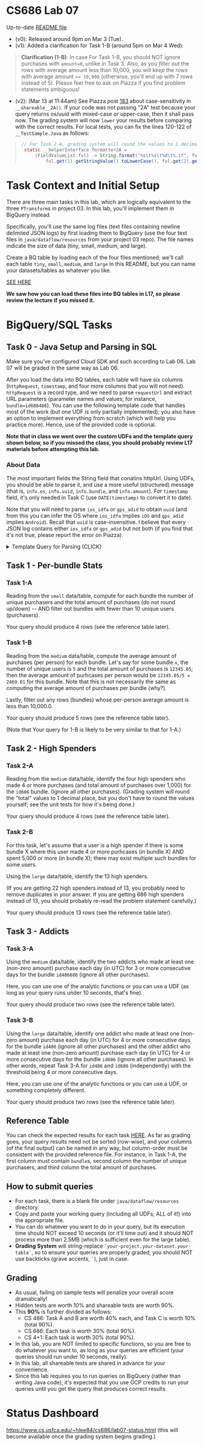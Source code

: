 # CS686 Lab 07

Up-to-date [README file](https://github.com/cs-rocks/cs686-lectures/blob/master/labs/Lab07-README.md)

 - (v0): Released around 9pm on Mar 3 (Tue).
 - (v1): Added a clarification for Task 1-B (around 5pm on Mar 4 Wed):
 
> **Clarification (1-B)**: In case For Task 1-B, you should NOT ignore purchases with `amount=0`, unlike in Task 3. 
> Also, as you *filter out* the rows with average amount less than 10,000, you will *keep* the rows with average amount `>= 10,000` (otherwise, you'll end up with 7 rows instead of 5).
> Please feel free to ask on Piazza if you find problem statements ambiguous!

 - (v2): (Mar 13 at 11:44am) See Piazza post [183](https://piazza.com/class/k5ad4g8m2jf6t6?cid=183) about case-sensitivity in `__shareable__2A()`. If your code was not passing "2A" test because your query returns os/uuid with mixed-case or upper-case, then it shall pass now. The grading system will now `lower` your results before comparing with the correct results. For local tests, you can fix the lines 120-122 of `__TestSample.Java` as follows:

> ```Java
> // For Task 2-A, grading system will round the values to 1 decimal place.
>  static __helperInterface formatter2A =
>      (FieldValueList fvl) -> String.format("%s\t%s\t%d\t%.1f", fvl.get(0).getStringValue().toLowerCase(),
>          fvl.get(1).getStringValue().toLowerCase(), fvl.get(2).getLongValue(), fvl.get(3).getDoubleValue());
> ```


# Task Context and Initial Setup #

There are three main tasks in this lab, which are logically equivalent to the three `PTransform`s in project 03. 
In this lab, you'll implement them in BigQuery instead.

Specifically, you'll use the same log files (text files containing newline delimited JSON logs) by first loading them to BigQuery (use the four text files in `java/dataflow/resources` from your project 03 repo). The file names indicate the size of data (tiny, small, medium, and large).

Create a BQ table by loading each of the four files mentioned; we'll call each table `tiny`, `small`, `medium`, and `large` in this README, but you can name your datasets/tables as whatever you like.

[SEE HERE](https://github.com/hadenlee/lab07-judge/blob/master/Screenshot%202020-03-01%2017.15.54.png)

**We saw how you can load these files into BQ tables in L17, so please review the lecture if you missed it.**


# BigQuery/SQL Tasks #

## Task 0 - Java Setup and Parsing in SQL ##
Make sure you've configured Cloud SDK and such according to Lab 06. Lab 07 will be graded in the same way as Lab 06.

After you load the data into BQ tables, each table will have six columns (`httpRequest`, `timestamp`, and four more columns that you will not need). `httpRequest` is a record type, and we need to parse `requestUrl` and extract URL parameters (parameter names and values; for instance, `bundle=id686486`). You can use the following template code that handles most of the work (but one UDF is only partially implemented); you also have an option to implement everything from scratch (which will help you practice more). Hence, use of the provided code is optional.

**Note that in class we went over the custom UDFs and the template query shown below, so if you missed the class, you should probably review L17 materials before attempting this lab.**

### About Data ###
The most important fields the String field that conatins httpUrl.
Using UDFs, you should be able to parse it, and use a more useful (structured) message (that is, `info.os`, `info.uuid`, `info.bundle`, and `info.amount`). For `timestamp` field, it's only needed in Task C (use `DATE(timestamp)` to convert it to date). 

Note that you will need to parse `ios_idfa` or `gps_adid` to obtain `uuid` (and from this you can infer the OS where `ios_idfa` implies `iOS` and `gps_adid` implies `Android`). Recall that `uuid` is case-insensitive. I believe that every JSON log contains either `ios_idfa` or `gps_adid` but not both (if you find that it's not true, please report the error on Piazza).


<details><summary>Template Query for Parsing (CLICK)</summary>
<p>
 
```
  # this temporary function was adopted from StackOverflow answer:
  # https://stackoverflow.com/a/51218333/6913214
  # Feel free to use it or write one yourself.
  # This part is mainy to show you how URL-encoded strings can be safely decoded.
CREATE TEMP FUNCTION
  urldecode(url string) AS ((
    SELECT
      SAFE_CONVERT_BYTES_TO_STRING( ARRAY_TO_STRING(ARRAY_AGG(
          IF
            (STARTS_WITH(y, '%'),
              FROM_HEX(SUBSTR(y, 2)),
              CAST(y AS BYTES))
          ORDER BY
            i ), b''))
    FROM
      UNNEST(REGEXP_EXTRACT_ALL(url, r"%[0-9a-fA-F]{2}|[^%]+")) AS y
    WITH
    OFFSET
      AS i ));
  # This temporary function is partially implemented, and thus you need to complete it.
  # Also, you do NOT have to use this function in your SQL query (it's up to you).
CREATE TEMP FUNCTION
  flatten(params ARRAY<string>)
  RETURNS STRUCT<bundle string,
  os string,
  uuid string,
  amount float64>
  LANGUAGE js AS """
  var bundle = ""
  var os = ""
  var uuid = ""
  var amount = 0.1;
  for(var i = 0; i < params.length; i++) {
    kv = params[i].split("=");
    switch(kv[0]) {
      case "bundle":
        bundle = kv[1];
      break;
      // TODO - complete this.
      default:
      break;
    }
  }
  return {bundle: bundle, os:os, uuid:uuid, amount: amount}
""";
WITH
  # this query expression produces two columns (and many rows) where the first column is "date"
  # (since we are only interested in calendar days of timestamp info),
  # and the second column is an array of strings (where each string is in the form "param=value").
  # You can feed this "url_params" into "flatten" UDF above to obtain a flattened struct that contains bundle/os/uuid/amount.
  # This is useful because each row (record) now contains date/bundle/os/uuid/amount.
  # See the next query expression (parsed_data) which does exactly this.
  data_with_params AS (
  SELECT
    DATE(ts) AS date,
    REGEXP_EXTRACT_ALL(url,r'(?:\?|&)((?:[^=]+)=(?:[^&]*))') AS url_params
  FROM (
    SELECT
      urldecode(httpRequest.requestUrl) AS url,
      timestamp AS ts,
    FROM
      `beer-spear.Lab07.d02_small` # Change this to your table name.
    WHERE
      TRUE
      --       AND httprequest.remoteip LIKE '10%' # an arbitrary filter to reduce the size of output (useful for debugging).
      )),
  # If you decide to use "flatten" UDF and complete its implementation,
  # you can complete all tasks quite easily by querying against this parsed_data query expression.
  parsed_data AS (
  SELECT
    date,
    url_params,
    flatten(url_params) AS info
  FROM
    data_with_params)
  #------------------------------------------------------------
  # Here is a sample query that produces the number of unique users (purchasers) per bundle.
  # If you have not completed "flatten" UDF, this query's result may be incorrect.
SELECT
  info.bundle AS bundle,
  COUNT(DISTINCT CONCAT(info.os,':', info.uuid)) AS cnt_unique_users
FROM
  parsed_data
GROUP BY
  1
ORDER BY
  2 DESC
```

</p>
</details>

## Task 1 - Per-bundle Stats ##

### Task 1-A ###
Reading from the `small` data/table, compute for each bundle the number of unique purchasers and the total amount of purchases (do not round up/down) -- AND filter out bundles with fewer than 10 unique users (purchasers).

Your query should produce 4 rows (see the reference table later).


### Task 1-B ###
Reading from the `medium` data/table, compute the average amount of purchases (per person) for each bundle.
Let's say for some bundle `x`, the number of unique users is `5` and the total amount of purchases is `12345.05`; then the average amount of purhcases per person would be `12345.05/5 = 2469.01` for this bundle. Note that this is not necessarily the same as computing the average amount of purchases per bundle (why?).

Lastly, filter out any rows (bundles) whose per-person average amount is less than 10,000.0.

Your query should produce 5 rows (see the reference table later).

(Note that Your query for 1-B is likely to be very similar to that for 1-A.)


## Task 2 - High Spenders ##

### Task 2-A ###
Reading from the `medium` data/table, identify the four high spenders who made 4 or more purchases (and total amount of purchases over 1,000) for the `id686` bundle. (Ignore all other purchases). 
(Grading system will round the "total" values to 1 decimal place, but you don't have to round the values yourself; see the unit tests for how it's being done.)

Your query should produce 4 rows (see the reference table later).

### Task 2-B ###
For this task, let's assume that a user is a high spender if there is some bundle X where this user made 4 or more purhcases (in bundle X) AND spent 5,000 or more (in bundle X); there may exist multiple such bundles for some users.

Using the `large` data/table, identify the 13 high spenders. 

(If you are getting 22 high spenders instead of 13, you probably need to remove duplicates in your answer.
If you are getting 686 high spenders instead of 13, you should probably re-read the problem statement carefully.)

Your query should produce 13 rows (see the reference table later).


## Task 3 - Addicts ##

### Task 3-A ###
Using the `medium` data/table, identify the two addicts who made at least one (non-zero amount) purchase each day (in UTC) for 3 or more consecutive days for the bundle `id486686` (ignore all other purchases).

Here, you can use one of the analytic functions or you can use a UDF (as long as your query runs under 10 seconds, that's fine).

Your query should produce two rows (see the reference table later).

### Task 3-B ###
Using the `large` data/table, identify one addict who made at least one (non-zero amount) purchase each day (in UTC) for 4 or more consecutive days for the bundle `id486` (ignore all other purchases) and the other addict who made at least one (non-zero amount) purchase each day (in UTC) for 4 or more consecutive days for the bundle `id686` (ignore all other purchases).
In other words, repeat Task 3-A for `id486` and `id686` (independently) with the threshold being 4 or more consecutive days.

Here, you can use one of the analytic functions or you can use a UDF, or something completely different. 

Your query should produce two rows (see the reference table later).

## Reference Table ##
You can check the expected results for each task [HERE](https://docs.google.com/spreadsheets/d/1M-U671GvifUZO-7_09-_IP6w0PDpU4WA2o1_1VTv-Do/edit#gid=0).
As far as grading goes, your query results need not be sorted (row-wise), and your columns (of the final output) can be named in any way, but column-order must be consistent with the provided reference file. For instance, in Task 1-A, the first column must contain `bundle`s, second column the number of unique purchasers, and third column the total amount of purchases.
 
## How to submit queries ##
 - For each task, there is a blank file under `java/dataflow/resources` directory.
 - Copy and paste your working query (including all UDFs; ALL of it!) into the appropriate file.
 - You can do whatever you want to do in your query, but its execution time should NOT exceed 10 seconds (or it'll time out) and it should NOT process more than 2.5MB (which is sufficient even for the large table).
 - **Grading System** will string-replace `` `your-project.your-dataset.your-table` ``, so to ensure your queries are properly graded, you should NOT use backticks (grave accents, `` ` ``), just in case.

## Grading ##
 - As usual, failing on sample tests will penalize your overall score dramatically!
 - Hidden tests are worth 10% and shareable tests are worth 90%.
 - This **90%** is further divided as follows:
   - CS 486: Task A and B are worth 40% each, and Task C is worth 10% (total 90%).
   - CS 686: Each task is worth 30% (total 90%).
   - CS 4+1: Each task is worth 30% (total 90%).
 - In this lab, you are NOT limited to specific functions, so you are free to do whatever you want to, as long as your queries are efficient (your queries should run under 10 seconds, really).
 - In this lab, all shareable tests are shared in advance for your convenience.
 - Since this lab requires you to run queries on BigQuery (rather than writing Java code), it's expected that you use GCP credits to run your queries until you get the query that produces correct results.

# Status Dashboard #
https://www.cs.usfca.edu/~hlee84/cs686/lab07-status.html (this will become available once the grading system begins grading.)
